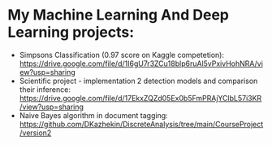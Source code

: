 # My Machine Learning And Deep Learning projects:
* Simpsons Classification (0.97 score on Kaggle competetion): https://drive.google.com/file/d/1I6gU7r3ZCu18blp6ruAl5vPxivHohNRA/view?usp=sharing
* Scientific project - implementation 2 detection models and comparison their inference: https://drive.google.com/file/d/17EkxZQZd05Ex0b5FmPRAjYClbL57i3KR/view?usp=sharing
* Naive Bayes algorithm in document tagging: https://github.com/DKazhekin/DiscreteAnalysis/tree/main/CourseProject/version2
